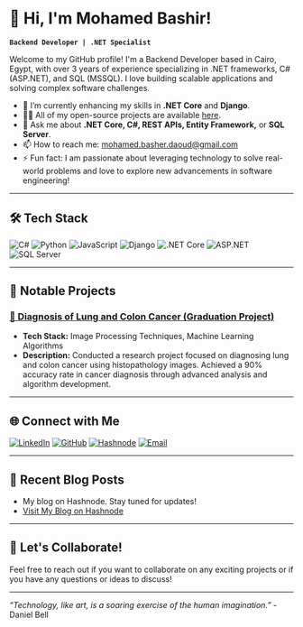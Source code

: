 # 👋 Hi, I'm Mohamed Bashir!

**`Backend Developer | .NET Specialist`**

Welcome to my GitHub profile! I'm a Backend Developer based in Cairo, Egypt, with over 3 years of experience specializing in .NET frameworks, C# (ASP.NET), and SQL (MSSQL). I love building scalable applications and solving complex software challenges.

- 🌱 I’m currently enhancing my skills in **.NET Core** and **Django**.
- 👨‍💻 All of my open-source projects are available [here](https://github.com/mohamedbashir).
- 💬 Ask me about **.NET Core, C#, REST APIs, Entity Framework,** or **SQL Server**.
- 📫 How to reach me: [mohamed.basher.daoud@gmail.com](mailto:mohamed.basher.daoud@gmail.com)
- ⚡ Fun fact: I am passionate about leveraging technology to solve real-world problems and love to explore new advancements in software engineering!

---

## 🛠️ Tech Stack

![C#](https://img.shields.io/badge/-C%23-239120?style=flat-square&logo=c-sharp&logoColor=white)
![Python](https://img.shields.io/badge/-Python-3776AB?style=flat-square&logo=python&logoColor=white)
![JavaScript](https://img.shields.io/badge/-JavaScript-F7DF1E?style=flat-square&logo=javascript&logoColor=black)
![Django](https://img.shields.io/badge/-Django-092e20?style=flat-square&logo=django&logoColor=white)
![.NET Core](https://img.shields.io/badge/-.NET%20Core-512BD4?style=flat-square&logo=dotnet&logoColor=white)
![ASP.NET](https://img.shields.io/badge/-ASP.NET-512BD4?style=flat-square&logo=dotnet&logoColor=white)
![SQL Server](https://img.shields.io/badge/-SQL%20Server-CC2927?style=flat-square&logo=microsoft-sql-server&logoColor=white)

---

## 🚀 Notable Projects

### [🔬 Diagnosis of Lung and Colon Cancer (Graduation Project)](https://github.com/mohamedbashir/Diagnosis-Lung-and-Colon-Cancer-Using-Histopathological-Images)
- **Tech Stack:** Image Processing Techniques, Machine Learning Algorithms
- **Description:** Conducted a research project focused on diagnosing lung and colon cancer using histopathology images. Achieved a 90% accuracy rate in cancer diagnosis through advanced analysis and algorithm development.

---

## 🌐 Connect with Me

[![LinkedIn](https://img.shields.io/badge/-LinkedIn-0A66C2?style=flat-square&logo=linkedin&logoColor=white)](https://www.linkedin.com/in/mohamed-basher)
[![GitHub](https://img.shields.io/badge/-GitHub-181717?style=flat-square&logo=github&logoColor=white)](https://github.com/mohamedbashir)
[![Hashnode](https://img.shields.io/badge/-Hashnode-2962FF?style=flat-square&logo=hashnode&logoColor=white)](https://hashnode.com/@mohamedbasher)
[![Email](https://img.shields.io/badge/-Email-D14836?style=flat-square&logo=gmail&logoColor=white)](mailto:mohamed.basher.daoud@gmail.com)

---

## 🌟 Recent Blog Posts

- My blog on Hashnode. Stay tuned for updates!  
- [Visit My Blog on Hashnode](https://hashnode.com/@mohamedbasher)

---

## 🤝 Let's Collaborate!

Feel free to reach out if you want to collaborate on any exciting projects or if you have any questions or ideas to discuss!

---

*“Technology, like art, is a soaring exercise of the human imagination.”* - Daniel Bell
